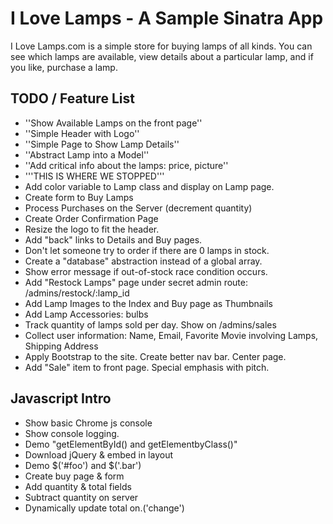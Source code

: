 # I Love Lamps - A Sample Sinatra App

I Love Lamps.com is a simple store for buying lamps of all kinds. You can see which lamps are available, view details about a particular lamp, and if you like, purchase a lamp.

## TODO / Feature List

* ''Show Available Lamps on the front page''
* ''Simple Header with Logo''
* ''Simple Page to Show Lamp Details''
* ''Abstract Lamp into a Model''
* ''Add critical info about the lamps: price, picture''
* '''THIS IS WHERE WE STOPPED'''
* Add color variable to Lamp class and display on Lamp page.
* Create form to Buy Lamps
* Process Purchases on the Server (decrement quantity)
* Create Order Confirmation Page
* Resize the logo to fit the header.
* Add "back" links to Details and Buy pages.
* Don't let someone try to order if there are 0 lamps in stock.
* Create a "database" abstraction instead of a global array.
* Show error message if out-of-stock race condition occurs.
* Add "Restock Lamps" page under secret admin route: /admins/restock/:lamp_id
* Add Lamp Images to the Index and Buy page as Thumbnails
* Add Lamp Accessories: bulbs
* Track quantity of lamps sold per day. Show on /admins/sales
* Collect user information: Name, Email, Favorite Movie involving Lamps, Shipping Address
* Apply Bootstrap to the site. Create better nav bar. Center page.
* Add "Sale" item to front page. Special emphasis with pitch.



## Javascript Intro
* Show basic Chrome js console
* Show console logging.
* Demo "getElementById() and getElementbyClass()"
* Download jQuery & embed in layout
* Demo $('#foo') and $('.bar')
* Create buy page & form
* Add quantity & total fields
* Subtract quantity on server
* Dynamically update total on.('change')
